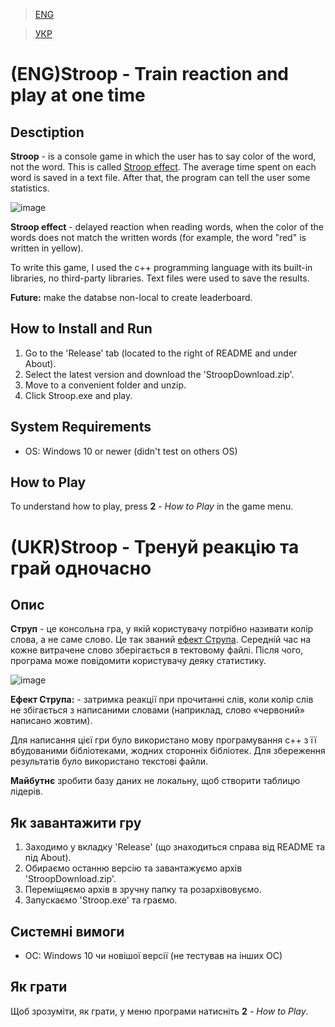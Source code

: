 > [ENG](https://github.com/woojiq/Stroop-Game/tree/readme-beta#engstroop---train-reaction-and-play-at-one-time)

> [УКР](https://github.com/woojiq/Stroop-Game/tree/readme-beta#ukrstroop---%D1%82%D1%80%D0%B5%D0%BD%D1%83%D0%B9-%D1%80%D0%B5%D0%B0%D0%BA%D1%86%D1%96%D1%8E-%D1%82%D0%B0-%D0%B3%D1%80%D0%B0%D0%B9-%D0%BE%D0%B4%D0%BD%D0%BE%D1%87%D0%B0%D1%81%D0%BD%D0%BE)
# (ENG)Stroop - Train reaction and play at one time

## Desctiption

**Stroop** - is a console game in which the user has to say color of the word, not the word. This is called [Stroop effect](https://en.wikipedia.org/wiki/Stroop_effect). The average time spent on each word is saved in a text file. After that, the program can tell the user some statistics.

![image](https://user-images.githubusercontent.com/97038258/149184207-a8fc276e-b3c5-4424-b226-323307a50e61.png)

**Stroop effect** - delayed reaction when reading words, when the color of the words does not match the written words (for example, the word "red" is written in yellow).

To write this game, I used the c++ programming language with its built-in libraries, no third-party libraries. Text files were used to save the results.

**Future:** make the databse non-local to create leaderboard.


## How to Install and Run

1. Go to the 'Release' tab (located to the right of README and under About).
2. Select the latest version and download the 'StroopDownload.zip'.
3. Move to a convenient folder and unzip.
4. Click Stroop.exe and play.


## System Requirements

* OS: Windows 10 or newer (didn't test on others OS)


## How to Play

To understand how to play, press **2** - _How to Play_ in the game menu.


# (UKR)Stroop - Тренуй реакцію та грай одночасно

## Опис

**Струп** - це консольна гра, у якій користувачу потрібно називати колір слова, а не саме слово. Це так званий [ефект Струпа](https://uk.wikipedia.org/wiki/%D0%95%D1%84%D0%B5%D0%BA%D1%82_%D0%A1%D1%82%D1%80%D1%83%D0%BF%D0%B0). Середній час на кожне витрачене слово зберігається в тектовому файлі. Після чого, програма може повідомити користувачу деяку статистику.

![image](https://user-images.githubusercontent.com/97038258/149184207-a8fc276e-b3c5-4424-b226-323307a50e61.png)

**Ефект Струпа:** - затримка реакції при прочитанні слів, коли колір слів не збігається з написаними словами (наприклад, слово «червоний» написано жовтим). 

Для написання цієї гри було використано мову програмування с++ з її вбудованими бібліотеками, жодних сторонніх бібліотек. Для збереження результатів було використано текстові файли.

**Майбутнє** зробити базу даних не локальну, щоб створити таблицю лідерів.


## Як завантажити гру
1. Заходимо у вкладку 'Release' (що знаходиться справа від README та під About).
2. Обираємо останню версію та завантажуємо архів 'StroopDownload.zip'.
3. Переміщяємо архів в зручну папку та розархівовуємо.
4. Запускаємо 'Stroop.exe' та граємо.

## Системні вимоги

* ОС: Windows 10 чи новішої версії (не тестував на інших ОС)


## Як грати
Щоб зрозуміти, як грати, у меню програми натисніть **2** - _How to Play_.
